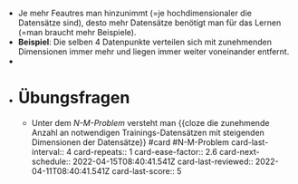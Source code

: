- Je mehr Feautres man hinzunimmt (=je hochdimensionaler die Datensätze sind), desto mehr Datensätze benötigt man für das Lernen (=man braucht mehr Beispiele).
- **Beispiel**: Die selben 4 Datenpunkte verteilen sich mit zunehmenden Dimensionen immer mehr und liegen immer weiter voneinander entfernt.
-
- # Übungsfragen
	- Unter dem _N-M-Problem_ versteht man {{cloze die zunehmende Anzahl an notwendigen Trainings-Datensätzen mit steigenden Dimensionen der Datensätze}} #card #N-M-Problem
	  card-last-interval:: 4
	  card-repeats:: 1
	  card-ease-factor:: 2.6
	  card-next-schedule:: 2022-04-15T08:40:41.541Z
	  card-last-reviewed:: 2022-04-11T08:40:41.541Z
	  card-last-score:: 5